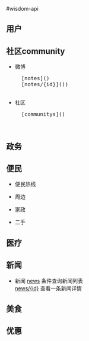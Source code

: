 ﻿#wisdom-api

## 用户
	
## 社区community
* 微博
	<pre>
	[notes]()  
	[notes/{id}]())  
	</pre>
* 社区  
	<pre>
	[communitys]()  
	
	</pre>
## 政务

## 便民
* 便民热线
	
* 周边
	
* 家政
	
* 二手
	

## 医疗

## 新闻
* 新闻
	[news](#df) 条件查询新闻列表  
	[news/{id}]() 查看一条新闻详情  
## 美食

## 优惠

